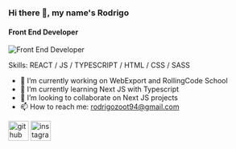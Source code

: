 ### Hi there 👋, my name's Rodrigo 
#### Front End Developer
![Front End Developer](https://www.google.com/url?sa=i&url=https%3A%2F%2Fahorasomos.izertis.com%2Fsolidgear%2Fcontrola-estilo-codigo-de-equipo-eslint-javascript%2F&psig=AOvVaw05-pYfV19aclkTFIophLfR&ust=1633982466605000&source=images&cd=vfe&ved=0CAsQjRxqFwoTCIivzprRwPMCFQAAAAAdAAAAABAD)


Skills: REACT / JS / TYPESCRIPT / HTML / CSS / SASS

- 🔭 I’m currently working on WebExport and RollingCode School 
- 🌱 I’m currently learning Next JS with Typescript 
- 👯 I’m looking to collaborate on Next JS projects 
- 📫 How to reach me: rodrigozoot94@gmail.com 


[<img src='https://cdn.jsdelivr.net/npm/simple-icons@3.0.1/icons/github.svg' alt='github' height='40'>](https://github.com/@Rodrizio343)  [<img src='https://cdn.jsdelivr.net/npm/simple-icons@3.0.1/icons/instagram.svg' alt='instagram' height='40'>](https://www.instagram.com/rodri.martinz/)  

